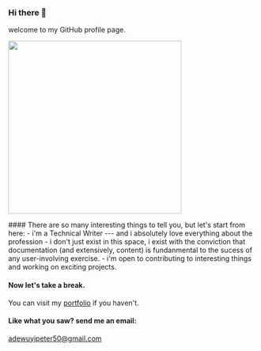 ### Hi there 👋
welcome to my GitHub profile page.
<p> <img src="https://api.vaunt.dev/v1/github/entities/PitifulPete/achievements?format=svg&limit=3" width="350" /> </p>
#### There are so many interesting things to tell you, but let's start from here:
- i'm a Technical Writer --- and i absolutely love everything about the profession 
- i don't just exist in this space, i exist with the conviction that documentation (and extensively, content) is fundanmental to the sucess of any user-involving exercise.
- i'm open to contributing to interesting things and working on exciting projects.

#### Now let's take a break. 
You can visit my [portfolio](https://peter-oyebanji.netlify.app/) if you haven't. 

#### Like what you saw? send me an email:
<u>adewuyipeter50@gmail.com</u>
